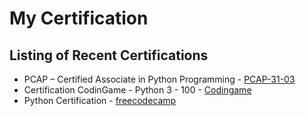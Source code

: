 # My Certification

## Listing of Recent Certifications

  - PCAP – Certified Associate in Python Programming - [PCAP-31-03](https://www.credly.com/badges/25a8d706-17b1-4ecc-8e3c-033bcd40e469?source=linked_in_profile)
  - Certification CodinGame - Python 3 - 100 - [Codingame](https://www.codingame.com/)
  - Python Certification - [freecodecamp](https://www.freecodecamp.org/learn)
